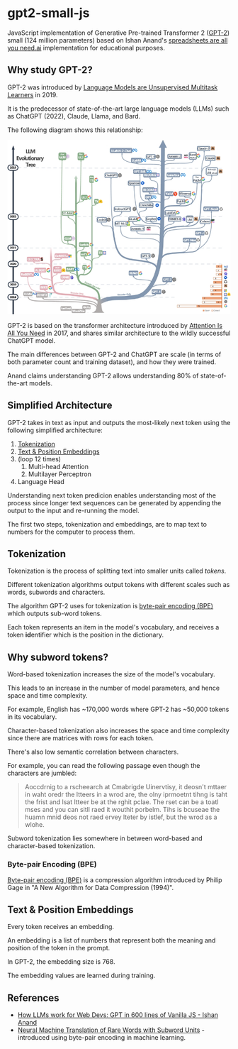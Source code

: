 # gpt2-small-js

JavaScript implementation of Generative Pre-trained Transformer 2 ([GPT-2](https://en.wikipedia.org/wiki/GPT-2)) small (124 million parameters) based on Ishan Anand's [spreadsheets are all you need.ai](https://spreadsheets-are-all-you-need.ai/gpt2/) implementation for educational purposes.

## Why study GPT-2?

GPT-2 was introduced by [Language Models are Unsupervised Multitask Learners](https://cdn.openai.com/better-language-models/language_models_are_unsupervised_multitask_learners.pdf) in 2019.

It is the predecessor of state-of-the-art large language models (LLMs) such as ChatGPT (2022), Claude, Llama, and Bard.

The following diagram shows this relationship:

[![LLM family tree](./llm-family-tree.jpg)](https://github.com/Mooler0410/LLMsPracticalGuide)

GPT-2 is based on the transformer architecture introduced by [Attention Is All You Need](https://en.wikipedia.org/wiki/Attention_Is_All_You_Need) in 2017, and shares similar architecture to the wildly successful ChatGPT model.

The main differences between GPT-2 and ChatGPT are scale (in terms of both parameter count and training dataset), and how they were trained.

Anand claims understanding GPT-2 allows understanding 80% of state-of-the-art models.

## Simplified Architecture

GPT-2 takes in text as input and outputs the most-likely next token using the following simplified architecture:

1. [Tokenization](#tokenization)
2. [Text & Position Embeddings](#token--position-embeddings)
3. (loop 12 times)
    1. Multi-head Attention
    2. Multilayer Perceptron
4. Language Head

Understanding next token predicion enables understanding most of the process since longer text sequences can be generated by appending the output to the input and re-running the model.

The first two steps, tokenization and embeddings, are to map text to numbers for the computer to process them.

## Tokenization

Tokenization is the process of splitting text into smaller units called *tokens*.

Different tokenization algorithms output tokens with different scales such as words, subwords and characters.

The algorithm GPT-2 uses for tokenization is [byte-pair encoding (BPE)](#byte-pair-encoding-bpe) which outputs sub-word tokens.

Each token represents an item in the model's vocabulary, and receives a token **id**entifier which is the position in the dictionary.

## Why subword tokens?

Word-based tokenization increases the size of the model's vocabulary.

This leads to an increase in the number of model parameters, and hence space and time complexity.

For example, English has ~170,000 words where GPT-2 has ~50,000 tokens in its vocabulary.

Character-based tokenization also increases the space and time complexity since there are matrices with rows for each token.

There's also low semantic correlation between characters.

For example, you can read the following passage even though the characters are jumbled:

> Aoccdrnig to a rscheearch at Cmabrigde Uinervtisy, it deosn't mttaer in waht oredr the ltteers in a wrod are, the olny iprmoetnt tihng is taht the frist and lsat ltteer be at the rghit pclae.
The rset can be a toatl mses and you can sitll raed it wouthit porbelm.
Tihs is bcuseae the huamn mnid deos not raed ervey lteter by istlef, but the wrod as a wlohe.

Subword tokenization lies somewhere in between word-based and character-based tokenization.

### Byte-pair Encoding (BPE)

[Byte-pair encoding (BPE)](https://en.wikipedia.org/wiki/Byte-pair_encoding) is a compression algorithm introduced by Philip Gage in "A New Algorithm for Data Compression (1994)".

## Text & Position Embeddings

Every token receives an embedding.

An embedding is a list of numbers that represent both the meaning and position of the token in the prompt.

In GPT-2, the embedding size is 768.

The embedding values are learned during training.

## References

* [How LLMs work for Web Devs: GPT in 600 lines of Vanilla JS - Ishan Anand](https://www.youtube.com/watch?v=ZuiJjkbX0Og)
* [Neural Machine Translation of Rare Words with Subword Units](https://arxiv.org/abs/1508.07909) - introduced using byte-pair encoding in machine learning.
